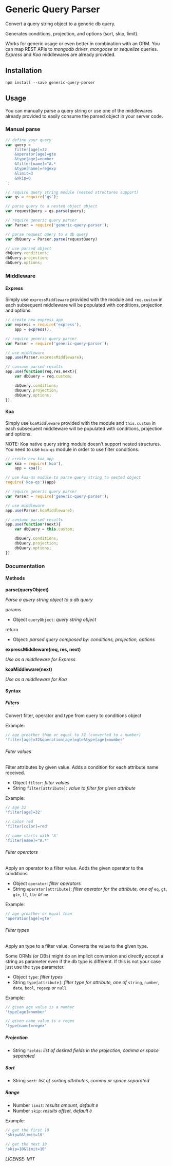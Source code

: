 # Generic Query Parser

Convert a query string object to a generic db query.

Generates conditions, projection, and options (sort, skip, limit).

Works for generic usage or even better in combination with an ORM.
You can map REST APIs to *mongodb driver*, *mongoose* or *sequelize* queries.
*Express* and *Koa* middlewares are already provided.


## Installation

```
npm install --save generic-query-parser
```

## Usage

You can manually parse a query string or use one of the middlewares already provided to easily consume the parsed object in your server code.

### Manual parse

```javascript
// define your query
var query = `
    filter[age]=32
    &operator[age]=gte
    &type[age]=number
    &filter[name]=^A.*
    &type[name]=regexp
    &limit=3
    &skip=0
`;

// require query string module (nested structures support)
var qs = require('qs');

// parse query to a nested object object
var requestQuery = qs.parse(query);

// require generic query parser
var Parser = require('generic-query-parser');

// parse request query to a db query
var dbQuery = Parser.parse(requestQuery)

// use parsed object
dbQuery.conditions;
dbQuery.projection;
dbQuery.options;
```

### Middleware

#### Express

Simply use `expressMiddleware` provided with the module and `req.custom` in each subsequent middleware will be populated with conditions, projection and options.

```javascript
// create new express app
var express = require('express'),
    app = express();

// require generic query parser
var Parser = require('generic-query-parser');

// use middleware
app.use(Parser.expressMiddleware);

// consume parsed results
app.use(function(req,res,next){
    var dbQuery = req.custom;

    dbQuery.conditions;
    dbQuery.projection;
    dbQuery.options;
})
```

#### Koa

Simply use `koaMiddleware` provided with the module and `this.custom` in each subsequent middleware will be populated with conditions, projection and options.

NOTE: Koa native query string module doesn't support nested structures. You need to use `koa-qs` module in order to use filter conditions.

```javascript
// create new koa app
var koa = require('koa'),
    app = koa();

// use koa-qs module to parse query string to nested object
require('koa-qs')(app)

// require generic query parser
var Parser = require('generic-query-parser');

// use middleware
app.use(Parser.koaMiddleware);

// consume parsed results
app.use(function*(next){
    var dbQuery = this.custom;

    dbQuery.conditions;
    dbQuery.projection;
    dbQuery.options;
})
```

### Documentation

#### Methods

**parse(queryObject)**

*Parse a query string object to a db query*

params

- Object `queryObject`: *query string object*

return

- Object: *parsed query composed by: conditions, projection, options*


**expressMiddleware(req, res, next)**

*Use as a middleware for Express*


**koaMiddleware(next)**

*Use as a middleware for Koa*


#### Syntax

##### Filters

Convert filter, operator and type from query to conditions object

Example:
```javascript
// age greather than or equal to 32 (converted to a number)
'filter[age]=32&operation[age]=gte&type[age]=number'
```

###### Filter values

Filter attributes by given value. Adds a condition for each attribute name received.

- Object `filter`: *filter values*
- String `filter[attribute]`: *value to filter for given attribute*

Example:
```javascript
// age 32
'filter[age]=32'

// color red
'filter[color]=red'

// name starts with 'A'
'filter[name]=^A.*'
```

###### Filter operators

Apply an operator to a filter value. Adds the given operator to the conditions.

- Object `operator`: *filter operators*
- String `operator[attribute]`: *filter operator for the attribute, one of* `eq`, `gt`, `gte`, `lt`, `lte` *or* `ne`

Example:
```javascript
// age greather or equal than
'operation[age]=gte'
```

###### Filter types

Apply an type to a filter value. Converts the value to the given type.

Some ORMs (or DBs) might do an implicit conversion and directly accept a string as parameter even if the db type is different. If this is not your case just use the `type` parameter.

- Object `type`: *filter types*
- String `type[attribute]`: *filter type for attribute, one of* `string`, `number`, `date`, `bool`, `regexp` *or* `null`

Example:
```javascript
// given age value is a number
'type[age]=number'

// given name value is a regex
'type[name]=regex'
```


##### Projection

- String `fields`: *list of desired fields in the projection, comma or space separated*


##### Sort

- String `sort`: *list of sorting attributes, comma or space separated*


##### Range

- Number `limit`: *results amount, default `0`*
- Number `skip`: *results offset, default `0`*

Example:
```javascript
// get the first 10
'skip=0&limit=10'

// get the next 10
'skip=10&limit=10'
```



*LICENSE: MIT*
